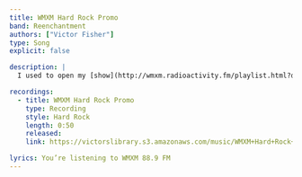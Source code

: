 ```yaml
---
title: WMXM Hard Rock Promo
band: Reenchantment
authors: ["Victor Fisher"]
type: Song
explicit: false

description: |
  I used to open my [show](http://wmxm.radioactivity.fm/playlist.html?djoid=5590) on [college radio](https://wmxm.org/) with this recording as the introduction.

recordings:
  - title: WMXM Hard Rock Promo
    type: Recording
    style: Hard Rock
    length: 0:50
    released: 
    link: https://victorslibrary.s3.amazonaws.com/music/WMXM+Hard+Rock+Promo/WMXM+Hard+Rock+Promo.mp3

lyrics: You’re listening to WMXM 88.9 FM
---
```

